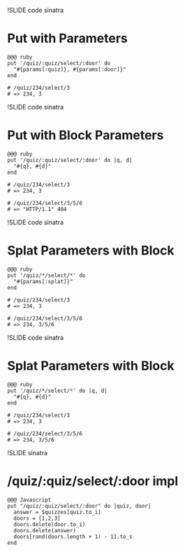 !SLIDE code sinatra

# Put with Parameters

    @@@ ruby
    put '/quiz/:quiz/select/:door' do
      "#{params[:quiz]}, #{params[:door]}"
    end

    # /quiz/234/select/3
    # => 234, 3

!SLIDE code sinatra

# Put with Block Parameters

    @@@ ruby
    put '/quiz/:quiz/select/:door' do |q, d|
      "#{q}, #{d}"
    end

    # /quiz/234/select/3
    # => 234, 3

    # /quiz/234/select/3/5/6
    # => "HTTP/1.1" 404

!SLIDE code sinatra

# Splat Parameters with Block
    @@@ ruby
    put '/quiz/*/select/*' do
      "#{params[:splat]}"
    end

    # /quiz/234/select/3
    # => 234, 3

    # /quiz/234/select/3/5/6
    # => 234, 3/5/6

!SLIDE code sinatra
# Splat Parameters with Block

    @@@ ruby
    put '/quiz/*/select/*' do |q, d|
      "#{q}, #{d}"
    end

    # /quiz/234/select/3
    # => 234, 3

    # /quiz/234/select/3/5/6
    # => 234, 3/5/6

!SLIDE sinatra
# /quiz/:quiz/select/:door impl

    @@@ Javascript
    put "/quiz/:quiz/select/:door" do |quiz, door|
      answer = $quizzes[quiz.to_i]
      doors = [1,2,3]
      doors.delete(door.to_i)
      doors.delete(answer)
      doors[rand(doors.length + 1) - 1].to_s
    end
